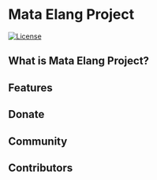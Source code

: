 # Mata Elang Project

[![License](https://img.shields.io/:license-mit-blue.svg?style=flat-square)](http://badges.mit-license.org)


## What is Mata Elang Project?

## Features

## Donate

## Community

## Contributors


